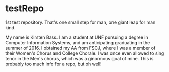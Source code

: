 # testRepo
1st test repository. That's one small step for man, one giant leap for man kind.

My name is Kirsten Bass. I am a student at UNF pursuing a degree in Computer Information Systems, and am anticipating graduating in the summer of 2016. I obtained my AA from FSCJ, where I was a member of their Women's Chorus and College Chorale. I was once even allowed to sing tenor in the Men's chorus, which was a ginormous goal of mine. This is probably too much info for a repo, but oh well!
